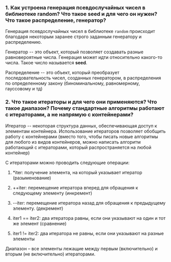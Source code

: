 ### 1. Как устроена генерация псевдослучайных чисел в библиотеке random? Что такое seed и для чего он нужен? Что такое распределение, генератор?

Генерация псевдослучайных чисел в библиотеке ```random``` происходит благодаря некоторым заранее строго заданным генератору и распределению. 

Генератор -- это объект, который позволяет создавать разные равновероятные числа. Генерация может идти относительно какого-то числа. Такое число называется __seed__.

Распределение -- это объект, который преобразует последовательность чисел, созданных генератором, в распределения по определенному закону (биноминальному, равномерному, гауссовому  и тд)
### 2. Что такое итераторы и для чего они применяются? Что такое диапазон? Почему стандартные алгоритмы работают с итераторами, а не напрямую с контейнерами?

Итератор -- некоторая структура данных, обеспечивающая доступ к элементам контейнера. Использование итераторов позволяет обобщить работу с контейнерами (вместо того, чтобы писать новые алгоритмы для любого из видов контейнеров, можно написать алгоритм работающий с итераторами, который распространяется на любой контейнер)

С итераторами можно проводить следующие операции:
1. *iter: получение элемента, на который указывает итератор (разыменование)

2. ++iter: перемещение итератора вперед для обращения к следующему элементу (инкремент)

3. --iter: перемещение итератора назад для обращения к предыдущему элементу. (декремент)

4. iter1 == iter2: два итератора равны, если они указывают на один и тот же элемент (сравнение)

5. iter1 != iter2: два итератора не равны, если они указывают на разные элементы


Диапазон – все элементы лежащие между первым (включительно) и вторым (не включительно) итераторами.